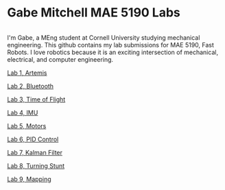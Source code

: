 # Gabe Mitchell MAE 5190 Labs

<img src="Me.PNG" class="img-responsive" alt="">

I'm Gabe, a MEng student at Cornell University studying mechanical engineering. This github contains my lab submissions for MAE 5190, Fast Robots. I love robotics because it is an exciting intersection of mechanical, electrical, and computer engineering.  

[Lab 1, Artemis](Lab1/lab1Writeup.html)

[Lab 2, Bluetooth](Lab2/lab2Writeup.html)

[Lab 3, Time of Flight ](Lab3/lab3Writeup.html)

[Lab 4, IMU](Lab4/lab4Writeup.html)

[Lab 5, Motors](Lab5/lab5Writeup.html)

[Lab 6, PID Control](Lab6/lab6Writeup.html)

[Lab 7, Kalman Filter](Lab7/lab7Writeup.html)

[Lab 8, Turning Stunt](Lab8/lab8Writeup.html)

[Lab 9, Mapping](Lab9/lab9Writeup.html)
